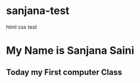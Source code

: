 # sanjana-test
html css test
<!DOCTYPE html>
<html lang="en">
<head>
    <meta charset="UTF-8">
    <meta http-equiv="X-UA-Compatible" content="IE=edge">
    <meta name="viewport" content="width=device-width, initial-scale=1.0">
    <title>Document</title>
</head>
<body>
    <h1>My Name is Sanjana Saini</h1>
    <h2>Today my First computer Class</h2>
</body>
</html>

